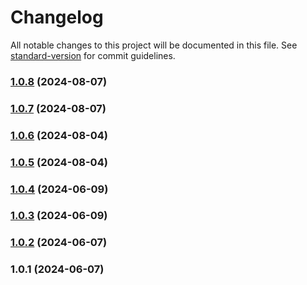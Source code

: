 # Changelog

All notable changes to this project will be documented in this file. See [standard-version](https://github.com/conventional-changelog/standard-version) for commit guidelines.

### [1.0.8](https://git.inpt.fr/inp-net/ldap7/compare/v1.0.7...v1.0.8) (2024-08-07)

### [1.0.7](https://git.inpt.fr/inp-net/ldap7/compare/v1.0.6...v1.0.7) (2024-08-07)

### [1.0.6](https://git.inpt.fr/inp-net/ldap7/compare/v1.0.5...v1.0.6) (2024-08-04)

### [1.0.5](https://git.inpt.fr/inp-net/ldap7/compare/v1.0.4...v1.0.5) (2024-08-04)

### [1.0.4](https://git.inpt.fr/inp-net/ldap7/compare/v1.0.3...v1.0.4) (2024-06-09)

### [1.0.3](https://git.inpt.fr/inp-net/ldap7/compare/v1.0.2...v1.0.3) (2024-06-09)

### [1.0.2](https://git.inpt.fr/inp-net/ldap7/compare/v1.0.1...v1.0.2) (2024-06-07)

### 1.0.1 (2024-06-07)
